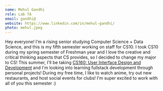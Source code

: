 ```yaml
---
name: Mehul Gandhi
role: Lab TA
email: gandhi@
website: https://www.linkedin.com/in/mehul-gandhi/
photo: mehul.jpeg
---
```

Hey everyone! I’m a rising senior studying Computer Science + Data Science, and this is my fifth semester working on staff for CS10. I took CS10 during my spring semester of Freshman year and I love the creative and critical thinking aspects that CS provides, so I decided to change my major to CS! This summer, I'll be taking <a href="https://www2.eecs.berkeley.edu/Courses/CS160/"> CS160: User Interface Design and Development</a> and I'm looking into learning fullstack development through personal projects! During my free time, I like to watch anime, try out new restaurants, and host social events for clubs! I'm super excited to work with all of you this semester :)

